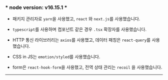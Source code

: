 ### * node version: v16.15.1 *

- 패키지 관리자로 `yarn`을 사용했고, `react` 와  `next.js`를 사용했습니다.

- `typescript`를 사용하며 컴포넌트 같은 경우 `.tsx` 확장자를 사용했습니다.

- HTTP 통신 라이브러리는 `axios`를 사용했고, 데이터 패칭은 `react-query`를 사용했습니다.

- CSS in JS는 `emotion/styled`를 사용했습니다.
  
- form은 `react-hook-form`을 사용했고, 전역 상태 관리는 `recoil` 을 사용했습니다.

---
